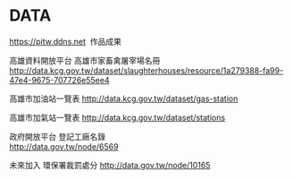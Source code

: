 # DATA
https://pitw.ddns.net  作品成果

高雄資料開放平台
高雄市家畜禽屠宰場名冊
http://data.kcg.gov.tw/dataset/slaughterhouses/resource/1a279388-fa99-47e4-9675-707726e55ee4

高雄市加油站一覽表
http://data.kcg.gov.tw/dataset/gas-station

高雄市加氣站一覽表
http://data.kcg.gov.tw/dataset/stations

政府開放平台
登記工廠名錄    
http://data.gov.tw/node/6569

未來加入
環保署裁罰處分	
http://data.gov.tw/node/10165
